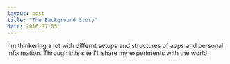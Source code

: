 ```yaml
---
layout: post
title: "The Background Story"
date: 2016-07-05
---
```


I'm thinkering a lot with differnt setups and structures of apps and personal information. Through this site I'll share my experiments with the world.
